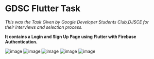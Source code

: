 # GDSC Flutter Task

<i>This was the Task Given by Google Developer Students Club,DJSCE for their interviews and selection process.</i>

<b>It contains a Login and Sign Up Page using Flutter with Firebase Authentication.</b>

![image](https://user-images.githubusercontent.com/73344382/192631721-f4ca0225-59a4-4143-955d-504165a83850.png)
![image](https://user-images.githubusercontent.com/73344382/192631832-ae0c2b20-4a84-4549-a9e7-fc38e722b8bb.png)
![image](https://user-images.githubusercontent.com/73344382/192632263-65f727f0-3277-4a1c-b326-cfba2243b6d0.png)
![image](https://user-images.githubusercontent.com/73344382/192632301-63836bed-493b-40c7-b256-fecfd5fa1ccb.png)
![image](https://user-images.githubusercontent.com/73344382/192678965-e959aef3-3501-4054-8f9d-3ae9af3721ad.png)

